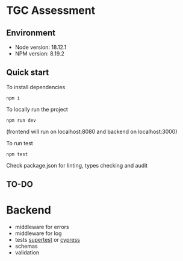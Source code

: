 # TGC Assessment

## Environment

- Node version: 18.12.1
- NPM version: 8.19.2

## Quick start

To install dependencies

`npm i`

To locally run the project

`npm run dev`

(frontend will run on localhost:8080 and backend on localhost:3000)

To run test

`npm test`

Check package.json for linting, types checking and audit

## TO-DO

# Backend

- middleware for errors
- middleware for log
- tests [supertest](https://github.com/ladjs/supertest) or [cypress](https://github.com/cypress-io/cypress)
- schemas 
- validation




